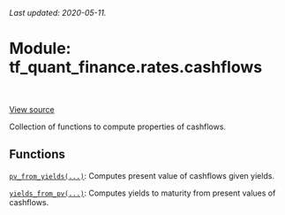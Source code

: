 <!--
This file is generated by a tool. Do not edit directly.
For open-source contributions the docs will be updated automatically.
-->

*Last updated: 2020-05-11.*

<div itemscope itemtype="http://developers.google.com/ReferenceObject">
<meta itemprop="name" content="tf_quant_finance.rates.cashflows" />
<meta itemprop="path" content="Stable" />
</div>

# Module: tf_quant_finance.rates.cashflows

<!-- Insert buttons and diff -->

<table class="tfo-notebook-buttons tfo-api" align="left">
</table>

<a target="_blank" href="https://github.com/google/tf-quant-finance/blob/master/tf_quant_finance/rates/cashflows.py">View source</a>



Collection of functions to compute properties of cashflows.



## Functions

[`pv_from_yields(...)`](../../tf_quant_finance/rates/cashflows/pv_from_yields.md): Computes present value of cashflows given yields.

[`yields_from_pv(...)`](../../tf_quant_finance/rates/cashflows/yields_from_pv.md): Computes yields to maturity from present values of cashflows.

